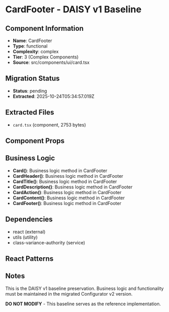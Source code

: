 # CardFooter - DAISY v1 Baseline

## Component Information

- **Name**: CardFooter
- **Type**: functional
- **Complexity**: complex
- **Tier**: 3 (Complex Components)
- **Source**: src/components/ui/card.tsx

## Migration Status

- **Status**: pending
- **Extracted**: 2025-10-24T05:34:57.019Z

## Extracted Files

- `card.tsx` (component, 2753 bytes)

## Component Props



## Business Logic

- **Card()**: Business logic method in CardFooter
- **CardHeader()**: Business logic method in CardFooter
- **CardTitle()**: Business logic method in CardFooter
- **CardDescription()**: Business logic method in CardFooter
- **CardAction()**: Business logic method in CardFooter
- **CardContent()**: Business logic method in CardFooter
- **CardFooter()**: Business logic method in CardFooter

## Dependencies

- react (external)
- utils (utility)
- class-variance-authority (service)

## React Patterns



## Notes

This is the DAISY v1 baseline preservation. Business logic and functionality
must be maintained in the migrated Configurator v2 version.

**DO NOT MODIFY** - This baseline serves as the reference implementation.
